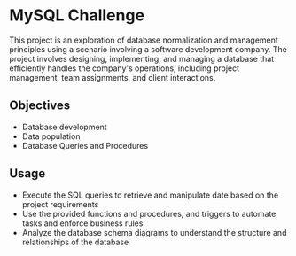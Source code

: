 # MySQL Challenge

This project is an exploration of database normalization and management principles using a scenario involving a software development company. The project involves designing, implementing, and managing a database that efficiently handles the company's operations, including project management, team assignments, and client interactions.

## Objectives

- Database development
- Data population
- Database Queries and Procedures

## Usage

- Execute the SQL queries to retrieve and manipulate date based on the project requirements
- Use the provided functions and procedures, and triggers to automate tasks and enforce business rules
- Analyze the database schema diagrams to understand the structure and relationships of the database
